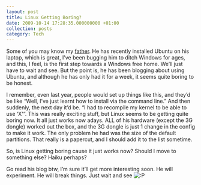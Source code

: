 ```yaml
---
layout: post
title: Linux Getting Boring?
date: 2009-10-14 17:28:35.000000000 +01:00
collection: posts
category: Tech
---
```


Some of you may know my [father](http://gordonsramblings.blogspot.com/). He has recently installed Ubuntu on his laptop, which is great, I’ve been bugging him to ditch Windows for ages, and this, I feel, is the first step towards a Windows free home. We’ll just have to wait and see. But the point is, he has been blogging about using Ubuntu, and although he has only had it for a week, it seems quite boring to be honest.

I remember, even last year, people would set up things like this, and they’d be like “Well, I’ve just learnt how to install via the command line.” And then suddenly, the next day it’d be. “I had to recompile my kernel to be able to use ‘X'”. This was really exciting stuff, but Linux seems to be getting quite boring now. It all just works now adays. ALL of his hardware (except the 3G dongle) worked out the box, and the 3G dongle is just 1 change in the config to make it work. The only problem he had was the size of the default partitions. That really is a papercut, and I should add it to the list sometime.

So, is Linux getting boring cause it just works now? Should I move to something else? Haiku perhaps?

Go read his blog btw, I’m sure it’ll get more interesting soon. He will experiment. He will break things. Just wait and see ![:P](http://www.10people.co.uk/wp-includes/images/smilies/icon_razz.gif)
